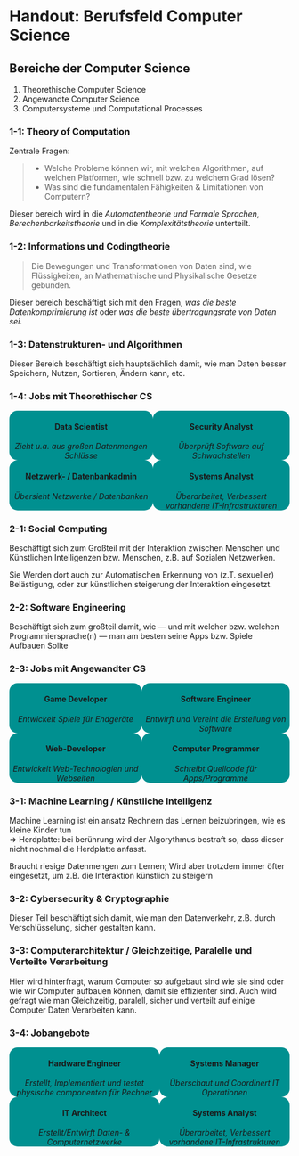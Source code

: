 # Handout: Berufsfeld Computer Science
<!--markdownlint-disable-file-->

<!--bestimmt die style-argumente für die job_box divs-->
<style>
.container {
	display: grid;
	grid: repeat(2, auto) / auto-flow auto;
	grid-template-columns: 2;
	grid-template-rows: 2;
}
  
.container > div {
	background-color: #009090;
	width: auto;
	height: auto;
	border-radius: 15px;
	text-align: center;
}

</style>


## Bereiche der Computer Science 

1. Theorethische Computer Science
2. Angewandte Computer Science
3. Computersysteme und Computational Processes

### 1-1: Theory of Computation

Zentrale Fragen:
> - Welche Probleme k&ouml;nnen wir, mit welchen Algorithmen, auf welchen Platformen, wie schnell bzw. zu welchem Grad l&ouml;sen?
&nbsp;
> - Was sind die fundamentalen F&auml;higkeiten & Limitationen von Computern?

Dieser bereich wird in die *Automatentheorie und Formale Sprachen*, *Berechenbarkeitstheorie* und in die *Komplexit&auml;tstheorie* unterteilt.

### 1-2: Informations und Codingtheorie

> Die Bewegungen und Transformationen von Daten sind, wie Flüssigkeiten, an Mathemathische und Physikalische Gesetze gebunden. 

Dieser bereich beschäftigt sich mit den Fragen, *was die beste Datenkomprimierung ist* oder *was die beste &uuml;bertragungsrate von Daten sei*. 

### 1-3: Datenstrukturen- und Algorithmen

Dieser Bereich beschäftigt sich hauptsächlich damit, wie man Daten besser Speichern, Nutzen, Sortieren, Ändern kann, etc. 

### 1-4: Jobs mit Theorethischer CS
<!--HTML-->
<div class="container">
	<div class="job_box">
		<h4> Data Scientist </h4>
		<i> Zieht u.a. aus großen Datenmengen Schlüsse </i>
	</div>
	<div class="job_box">
		<h4> Netzwerk- / Datenbankadmin </h4>
		<i>Übersieht Netzwerke / Datenbanken</i>
	</div>
	<div class="job_box">
		<h4> Security Analyst</h4>
		<i>Überprüft Software auf Schwachstellen</i>
	</div>
	<div class="job_box">
		<h4> Systems Analyst </h4>
		<i>  Überarbeitet, Verbessert vorhandene IT-Infrastrukturen </i>
	</div>
</div>
<!--/HTML-->

### 2-1: Social Computing

Beschäftigt sich zum Großteil mit der Interaktion zwischen Menschen und Künstlichen Intelligenzen bzw. Menschen, z.B. auf Sozialen Netzwerken.

Sie Werden dort auch zur Automatischen Erkennung von 
(z.T. sexueller) Belästigung, oder zur künstlichen steigerung der Interaktion eingesetzt.

### 2-2: Software Engineering

Beschäftigt sich zum großteil damit, wie &mdash; und mit welcher bzw. welchen Programmiersprache(n) &mdash; man am besten seine Apps bzw. Spiele Aufbauen Sollte

### 2-3: Jobs mit Angewandter CS
<!--HTML-->
<div class="container">
	<div class="job_box">
		<h4> Game Developer </h4>
		<i> Entwickelt Spiele für Endgeräte </i>
	</div>
	<div class="job_box">
		<h4> Web-Developer </h4>
		<i> Entwickelt Web-Technologien und Webseiten </i>
	</div>
	<div class="job_box">
		<h4> Software Engineer </h4>
		<i> Entwirft und Vereint die Erstellung von Software </i>
	</div>
	<div class="job_box">
		<h4> Computer Programmer </h4>
		<i> Schreibt Quellcode für Apps/Programme </i>
	</div>
</div>
<!--/HTML-->

### 3-1: Machine Learning / Künstliche Intelligenz

Machine Learning ist ein ansatz Rechnern das Lernen beizubringen, wie es kleine Kinder tun  
=> Herdplatte: bei berührung wird der Algorythmus bestraft so, dass dieser nicht nochmal die Herdplatte anfasst.

Braucht riesige Datenmengen zum Lernen; Wird aber trotzdem immer öfter eingesetzt, um z.B. die Interaktion künstlich zu steigern

### 3-2: Cybersecurity & Cryptographie

Dieser Teil beschäftigt sich damit, wie man den Datenverkehr, z.B. durch Verschlüsselung, sicher gestalten kann. 

### 3-3: Computerarchitektur / Gleichzeitige, Paralelle und Verteilte Verarbeitung

Hier wird hinterfragt, warum Computer so aufgebaut sind wie sie sind oder wie wir Computer aufbauen können, damit sie effizienter sind. Auch wird gefragt wie man Gleichzeitig, paralell, sicher und verteilt auf einige Computer Daten Verarbeiten kann. 

### 3-4: Jobangebote
<!--HTML-->
<div class="container">
	<div class="job_box">
		<h4> Hardware Engineer </h4>
		<i> Erstellt, Implementiert und testet physische componenten für Rechner </i>
	</div>
	<div class="job_box">
		<h4> IT Architect </h4>
		<i> Erstellt/Entwirft Daten- & Computernetzwerke</i>
	</div>
	<div class="job_box">
		<h4> Systems Manager </h4>
		<i>Überschaut und Coordinert IT Operationen
</i>
	</div>
	<div class="job_box">
		<h4> Systems Analyst </h4>
		<i> Überarbeitet, Verbessert vorhandene IT-Infrastrukturen </i>
	</div>
</div>
<!--/HTML-->